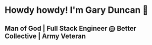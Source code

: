 # Howdy howdy! I'm Gary Duncan 👋

## Man of God | Full Stack Engineer @ Better Collective | Army Veteran
